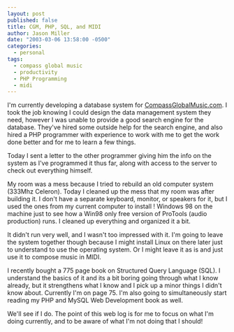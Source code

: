 ```yaml
---
layout: post
published: false
title: CGM, PHP, SQL, and MIDI
author: Jason Miller
date: "2003-03-06 13:58:00 -0500"
categories:
  - personal
tags:
  - compass global music
  - productivity
  - PHP Programming
  - midi
---
```


I'm currently developing a database system for [CompassGlobalMusic.com]. I took
the job knowing I could design the data management system they need, however I
was unable to provide a good search engine for the database. They've hired some
outside help for the search engine, and also hired a PHP programmer with
experience to work with me to get the work done better and for me to learn a
few things.

[CompassGlobalMusic.com]: http://www.compassglobalmusic.com/

Today I sent a letter to the other programmer giving him the info on the system
as I've programmed it thus far, along with access to the server to check out
everything himself.

My room was a mess because I tried to rebuild an old computer system (333Mhz
Celeron). Today I cleaned up the mess that my room was after building it. I
don't have a separate keyboard, monitor, or speakers for it, but I used the ones
from my current computer to install ! Windows 98 on the machine just to see how
a Win98 only free version of ProTools (audio production) runs. I cleaned up
everything and organized it a bit.

It didn't run very well, and I wasn't too impressed with it. I'm going to leave
the system together though because I might install Linux on there later just to
understand to use the operating system. Or I might leave it as is and just use
it to compose music in MIDI.

I recently bought a 775 page book on Structured Query Language (SQL). I
understand the basics of it and its a bit boring going through what I know
already, but it strengthens what I know and I pick up a minor things I didn't
know about. Currently I'm on page 75. I'm also going to simultaneously start
reading my PHP and MySQL Web Development book as well.

We'll see if I do. The point of this web log is for me to focus on what I'm
doing currently, and to be aware of what I'm not doing that I should!
